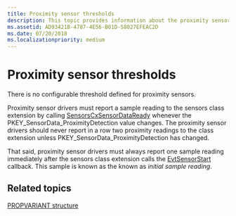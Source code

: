 ```yaml
---
title: Proximity sensor thresholds
description: This topic provides information about the proximity sensor thresholds.
ms.assetid: AD93421B-4787-4E56-B01D-58027EFEAC2D
ms.date: 07/20/2018
ms.localizationpriority: medium
---
```


# Proximity sensor thresholds

There is no configurable threshold defined for proximity sensors.

Proximity sensor drivers must report a sample reading to the sensors class extension by calling [SensorsCxSensorDataReady](https://docs.microsoft.com/windows-hardware/drivers/ddi/sensorscx/nf-sensorscx-sensorscxsensordataready) whenever the PKEY_SensorData_ProximityDetection value changes.
The proximity sensor drivers should never report in a row two proximity readings to the class extension unless PKEY_SensorData_ProximityDetection has changed.

That said, proximity sensor drivers must always report one sample reading immediately after the sensors class extension calls the [EvtSensorStart](https://docs.microsoft.com/windows-hardware/drivers/ddi/sensorscx/ns-sensorscx-_sensor_controller_config) callback. This sample is known as the known as *initial sample reading*.

## Related topics


[PROPVARIANT structure](https://go.microsoft.com/fwlink/p/?linkid=313395)



